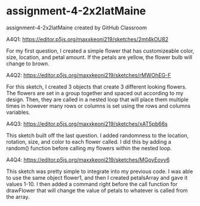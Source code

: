 # assignment-4-2x2latMaine
assignment-4-2x2latMaine created by GitHub Classroom

A4Q1: https://editor.p5js.org/maxxkeoni219/sketches/2mt4kOU82

For my first question, I created a simple flower that has customizeable color, size, location, and petal amount. If the petals are yellow, the flower bulb will change to brown.

A4Q2: https://editor.p5js.org/maxxkeoni219/sketches/rMWOhEG-F

For this sketch, I created 3 objects that create 3 different looking flowers. The flowers are set in a group together and spaced out according to my design. Then, they are called in a nested loop that will place them multiple times in however many rows or columns is set using the rows and columns variables.

A4Q3: https://editor.p5js.org/maxxkeoni219/sketches/xAT5pb66s

This sketch built off the last question. I added randomness to the location, rotation, size, and color to each flower called. I did this by adding a random() function before calling my flowers within the nested loop.

A4Q4: https://editor.p5js.org/maxxkeoni219/sketches/MGpyEovy6

This sketch was pretty simple to integrate into my previous code. I was able to use the same object flower1, and then I created petalsArray and gave it values 1-10. I then added a command right before the call function for drawFlower that will change the value of petals to whatever is called from the array.
